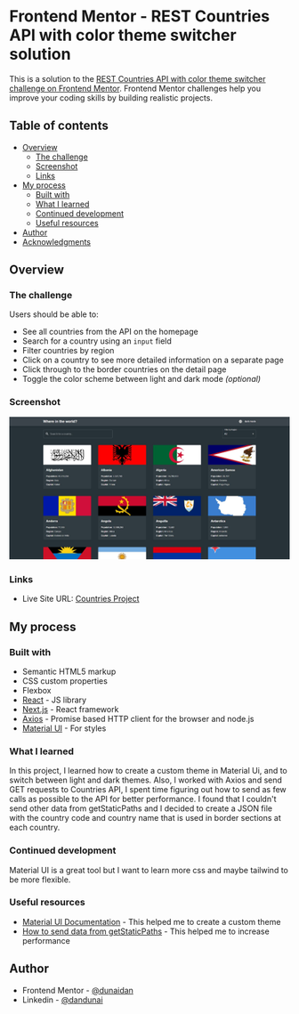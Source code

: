 # Frontend Mentor - REST Countries API with color theme switcher solution

This is a solution to the [REST Countries API with color theme switcher challenge on Frontend Mentor](https://www.frontendmentor.io/challenges/rest-countries-api-with-color-theme-switcher-5cacc469fec04111f7b848ca). Frontend Mentor challenges help you improve your coding skills by building realistic projects. 

## Table of contents

- [Overview](#overview)
  - [The challenge](#the-challenge)
  - [Screenshot](#screenshot)
  - [Links](#links)
- [My process](#my-process)
  - [Built with](#built-with)
  - [What I learned](#what-i-learned)
  - [Continued development](#continued-development)
  - [Useful resources](#useful-resources)
- [Author](#author)
- [Acknowledgments](#acknowledgments)

## Overview

### The challenge

Users should be able to:

- See all countries from the API on the homepage
- Search for a country using an `input` field
- Filter countries by region
- Click on a country to see more detailed information on a separate page
- Click through to the border countries on the detail page
- Toggle the color scheme between light and dark mode *(optional)*

### Screenshot

![](./public/screenshot.jpg)

### Links

- Live Site URL: [Countries Project](https://your-live-site-url.com)

## My process

### Built with

- Semantic HTML5 markup
- CSS custom properties
- Flexbox
- [React](https://reactjs.org/) - JS library
- [Next.js](https://nextjs.org/) - React framework
- [Axios](https://axios-http.com/) - Promise based HTTP client for the browser and node.js
- [Material UI](https://mui.com/material-ui/getting-started/overview/) - For styles

### What I learned

In this project, I learned how to create a custom theme in Material Ui, and to switch between light and dark themes. Also, I worked with Axios and send GET requests to Countries API, I spent time figuring out how to send as few calls as possible to the API for better performance. I found that I couldn't send other data from getStaticPaths and I decided to create a JSON file with the country code and country name that is used in border sections at each country.


### Continued development

Material UI is a great tool but I want to learn more css and maybe tailwind to be more flexible.

### Useful resources

- [Material UI Documentation](https://mui.com/material-ui/customization/theming/) - This helped me to create a custom theme
- [How to send data from getStaticPaths](https://github.com/vercel/next.js/discussions/11272) - This helped me to increase performance


## Author

- Frontend Mentor - [@dunaidan](https://www.frontendmentor.io/profile/dunaidan)
- Linkedin - [@dandunai](https://www.linkedin.com/in/dandunai/)